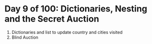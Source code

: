 # Day 9 of 100: Dictionaries, Nesting and the Secret Auction
1. Dictionaries and list to update country and cities visited
2. Blind Auction
